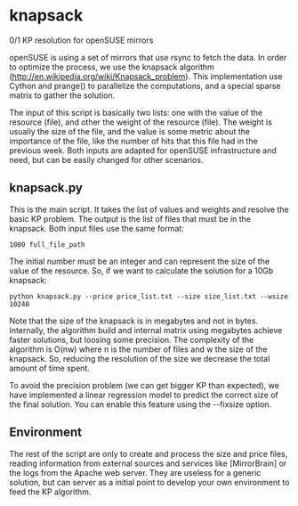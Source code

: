 knapsack
========

0/1 KP resolution for openSUSE mirrors

openSUSE is using a set of mirrors that use rsync to fetch the
data. In order to optimize the process, we use the knapsack algorithm
(http://en.wikipedia.org/wiki/Knapsack_problem). This implementation
use Cython and prange() to parallelize the computations, and a special
sparse matrix to gather the solution.

The input of this script is basically two lists: one with the value of
the resource (file), and other the weight of the resource (file). The
weight is usually the size of the file, and the value is some metric
about the importance of the file, like the number of hits that this
file had in the previous week. Both inputs are adapted for openSUSE
infrastructure and need, but can be easily changed for other
scenarios.


knapsack.py
-----------

This is the main script. It takes the list of values and weights and
resolve the basic KP problem. The output is the list of files that
must be in the knapsack. Both input files use the same format:

    1000 full_file_path

The initial number must be an integer and can represent the size of
the value of the resource. So, if we want to calculate the solution
for a 10Gb knapsack:

    python knapsack.py --price price_list.txt --size size_list.txt --wsize 10240

Note that the size of the knapsack is in megabytes and not in
bytes. Internally, the algorithm build and internal matrix using
megabytes achieve faster solutions, but loosing some precision. The
complexity of the algorithm is O(nw) where n is the number of files
and w the size of the knapsack. So, reducing the resolution of the
size we decrease the total amount of time spent.

To avoid the precision problem (we can get bigger KP than expected),
we have implemented a linear regression model to predict the correct
size of the final solution. You can enable this feature using the
--fixsize option.


Environment
-----------

The rest of the script are only to create and process the size and
price files, reading information from external sources and services
like [MirrorBrain] or the logs from the Apache web server. They are
useless for a generic solution, but can server as a initial point to
develop your own environment to feed the KP algorithm.

  [1]: http://www.mirrorbrain.org/ "MirrorBrain"
